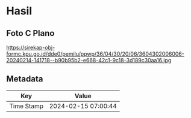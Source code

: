 # Hasil

## Foto C Plano

https://sirekap-obj-formc.kpu.go.id/dde0/pemilu/ppwp/36/04/30/20/06/3604302006006-20240214-141718--b90b95b2-e668-42c1-9c18-3d189c30aa16.jpg


## Metadata

| Key        | Value               |
| ---------- | ------------------- |
| Time Stamp | 2024-02-15 07:00:44 |



